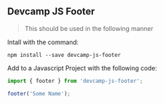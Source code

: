 ## Devcamp JS Footer

>This should be used in the following manner

Intall with the command:

```
npm install --save devcamp-js-footer
```

Add to a Javascript Project with the following code:

```javascript
import { footer } from 'devcamp-js-footer';

footer('Some Name');
```